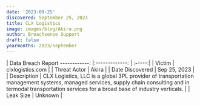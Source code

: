 ```yaml
---
date: '2023-09-25'
discovered: September 25, 2023
title: CLX Logistics
image: images/blog/Akira.png
author: Breachsense Support
draft: false
yearmonths: 2023/september
---
```



| Data Breach Report
------------:     |:-------------:    | :-----:|
| Victim      | clxlogistics.com      | 
| Threat Actor      | Akira      | 
| Date Discovered      | Sep 25, 2023      | 
| Description      | CLX Logistics, LLC is a global 3PL provider of transportation management systems, managed services, supply chain consulting and in termodal transportation services for a broad base of industry verticals.      | 
| Leak Size      | Unknown      | 

